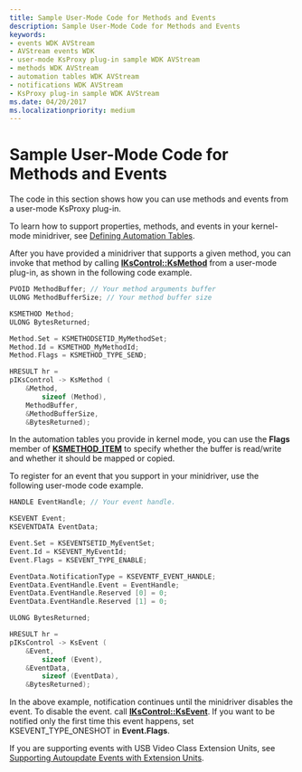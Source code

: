 ```yaml
---
title: Sample User-Mode Code for Methods and Events
description: Sample User-Mode Code for Methods and Events
keywords:
- events WDK AVStream
- AVStream events WDK
- user-mode KsProxy plug-in sample WDK AVStream
- methods WDK AVStream
- automation tables WDK AVStream
- notifications WDK AVStream
- KsProxy plug-in sample WDK AVStream
ms.date: 04/20/2017
ms.localizationpriority: medium
---
```


# Sample User-Mode Code for Methods and Events


The code in this section shows how you can use methods and events from a user-mode KsProxy plug-in.

To learn how to support properties, methods, and events in your kernel-mode minidriver, see [Defining Automation Tables](defining-automation-tables.md).

After you have provided a minidriver that supports a given method, you can invoke that method by calling [**IKsControl::KsMethod**](/windows-hardware/drivers/ddi/ksproxy/nf-ksproxy-ikscontrol-ksmethod) from a user-mode plug-in, as shown in the following code example.

```cpp
PVOID MethodBuffer; // Your method arguments buffer
ULONG MethodBufferSize; // Your method buffer size

KSMETHOD Method;
ULONG BytesReturned;

Method.Set = KSMETHODSETID_MyMethodSet;
Method.Id = KSMETHOD_MyMethodId;
Method.Flags = KSMETHOD_TYPE_SEND;

HRESULT hr = 
pIKsControl -> KsMethod (
    &Method,
        sizeof (Method),
    MethodBuffer,
    &MethodBufferSize,
    &BytesReturned);
```

In the automation tables you provide in kernel mode, you can use the **Flags** member of [**KSMETHOD\_ITEM**](/windows-hardware/drivers/ddi/ks/ns-ks-ksmethod_item) to specify whether the buffer is read/write and whether it should be mapped or copied.

To register for an event that you support in your minidriver, use the following user-mode code example.

```cpp
HANDLE EventHandle; // Your event handle.

KSEVENT Event;
KSEVENTDATA EventData;

Event.Set = KSEVENTSETID_MyEventSet;
Event.Id = KSEVENT_MyEventId;
Event.Flags = KSEVENT_TYPE_ENABLE;

EventData.NotificationType = KSEVENTF_EVENT_HANDLE;
EventData.EventHandle.Event = EventHandle;
EventData.EventHandle.Reserved [0] = 0;
EventData.EventHandle.Reserved [1] = 0;

ULONG BytesReturned;

HRESULT hr =
pIKsControl -> KsEvent (
    &Event,
        sizeof (Event),
    &EventData,
        sizeof (EventData),
    &BytesReturned);
```

In the above example, notification continues until the minidriver disables the event. To disable the event. call [**IKsControl::KsEvent**](/windows-hardware/drivers/ddi/ksproxy/nf-ksproxy-ikscontrol-ksevent). If you want to be notified only the first time this event happens, set KSEVENT\_TYPE\_ONESHOT in **Event.Flags**.

If you are supporting events with USB Video Class Extension Units, see [Supporting Autoupdate Events with Extension Units](supporting-autoupdate-events-with-extension-units.md).

 

